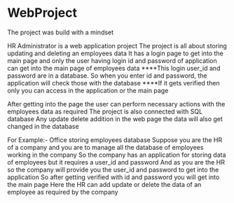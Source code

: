 # WebProject
The project was build with a mindset 

HR Administrator is a web application project
The project is all about storing updating and deleting an employees data
It has a login page to get into the main page and only the user having login id and password of application can get into the main page of employees data
****This login user_id and password are in a database. So when you enter id and password, the application will check those with the database 
****If it gets verified then only you can access in the application or the main page

After getting into the page the user can perform necessary actions with the employees data as required
The project is also connected with SQL database
Any update delete addition in the web page the data will also get changed in the database

For Example:- Office storing employees database
Suppose you are the HR of a company and you are to manage all the database of employees working in the company
So the company has an application for storing data of employees but it requires a user_id and password
And as you are the HR so the company will provide you the user_id and password to get into the application
So after getting verified with id and password you will get into the main page
Here the HR can add update or delete the data of an employee as required by the company
